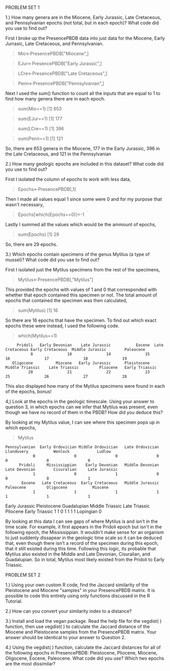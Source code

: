 PROBLEM SET 1

1.) How many genera are in the Miocene, Early Jurassic, Late Cretaceous, and Pennsylvanian epochs (not total, but in each epoch)? What code did you use to find out?

First I broke up the PresencePBDB data into just data for the Miocene, Early Jurrasic, Late Cretaceous, and Pennsylvanian.

> Mio<-PresencePBDB["Miocene",]

> EJur<-PresencePBDB["Early Jurassic",]

> LCre<-PresencePBDB["Late Cretaceous",]

> Penn<-PresencePBDB["Pennsylvanian",]

Next I used the sum() function to count all the inputs that are equal to 1 to find how many genera there are in each epoch.

> sum(Mio==1) 
[1] 653

> sum(EJur==1)
[1] 177

> sum(LCre==1)
[1] 396

> sum(Penn==1)
[1] 121

So, there are 653 genera in the Miocene, 177 in the Early Jurassic, 396 in the Late Cretaceous, and 121 in the Pennsylvanian

2.) How many geologic epochs are included in this dataset? What code did you use to find out?

First I isolated the column of epochs to work with less data,

> Epochs<-PresencePBDB[,1]

Then I made all values equal 1 since some were 0 and for my purpose that wasn't necessary,

> Epochs[which(Epochs==0)]<-1

Lastly I summed all the values which would be the ammount of epochs,

> sum(Epochs)
[1] 29

So, there are 29 epochs.

3.) Which epochs contain specimens of the genus Mytilus (a type of mussel)? What code did you use to find out?

First I isolated just the Mytilus specimens from the rest of the specimens,

> Mytilus<-PresencePBDB[,"Mytilus"]

This provided the epochs with values of 1 and 0 that corresponded with whether that epoch contained this specimen or not. The total amount of epochs that contained the specimen was then calculated,

> sum(Mytilus)
[1] 16

So there are 16 epochs that have the specimen. To find out which exact epochs these were instead, I used the following code.

> which(Mytilus==1)

         Pridoli   Early Devonian    Late Jurassic           Eocene  Late Cretaceous Early Cretaceous  Middle Jurassic        Paleocene 
               8               10               14               15               16               17               18               19 
       Oligocene          Miocene   Early Jurassic      Pleistocene  Middle Triassic    Late Triassic         Pliocene   Early Triassic 
              20               21               22               23               25               26               27               28 

This also displayed how many of the Mytilus specimens were found in each of the epochs, bonus!

4,) Look at the epochs in the geologic timescale. Using your answer to question 3, in which epochs can we infer that Mytilus was present, even though we have no record of them in the PBDB? How did you deduce this?

By looking at my Mytilus value, I can see where this specimen pops up in which epochs,

> Mytilus

    Pennsylvanian  Early Ordovician Middle Ordovician   Late Ordovician        Llandovery           Wenlock            Ludlow 
                0                 0                 0                 0                 0                 0                 0 
          Pridoli     Mississippian    Early Devonian   Middle Devonian     Late Devonian        Cisuralian     Late Jurassic 
                1                 0                 1                 0                 0                 0                 1 
           Eocene   Late Cretaceous  Early Cretaceous   Middle Jurassic         Paleocene         Oligocene           Miocene 
                1                 1                 1                 1                 1                 1                 1 
   Early Jurassic       Pleistocene       Guadalupian   Middle Triassic     Late Triassic          Pliocene    Early Triassic 
                1                 1                 0                 1                 1                 1                 1 
        Lopingian 
                0 

By looking at this data I can see gaps of where Mytilus is and isn't in the time scale. For example, it first appears in the Pridoli epoch but isn't in the following epoch, the Mississippian. It wouldn't make sense for an organism to just suddenly dissapear in the geologic time scale so it can be deduced that, even though there isn't a record of the specimen during this epoch, that it still existed during this time. Following this logic, its probable that Mytilus also existed in the Middle and Late Devonian, Cisuralian, and Guadalupian. So in total, Mytilus most likely existed from the Pridoli to Early Triassic.


PROBLEM SET 2

1.) Using your own custom R code, find the Jaccard similarity of the Pleistocene and Miocene "samples" in your PresencePBDB matrix. It is possible to code this entirely using only functions discussed in the R Tutorial.



2.) How can you convert your similarity index to a distance?



3.) Install and load the vegan package. Read the help file for the vegdist( ) function, then use vegdist( ) to calculate the Jaccard distance of the Miocene and Pleistocene samples from the PresencePBDB matrix. Your answer should be identical to your answer to Question 2.



4.) Using the vegdist( ) function, calculate the Jaccard distances for all of the following epochs in PresencePBDB: Pleistocene, Pliocene, Miocene, Oligocene, Eocene, Paleocene. What code did you use? Which two epochs are the most dissimilar?
